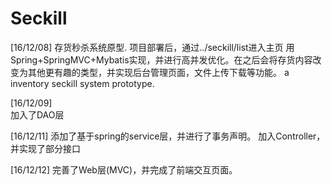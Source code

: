 # Seckill
[16/12/08] 
存货秒杀系统原型.
项目部署后，通过../seckill/list进入主页
用Spring+SpringMVC+Mybatis实现，并进行高并发优化。在之后会将存货内容改变为其他更有趣的类型，并实现后台管理页面，文件上传下载等功能。
a inventory seckill system prototype.

[16/12/09]  
  加入了DAO层

[16/12/11]
  添加了基于spring的service层，并进行了事务声明。
  加入Controller，并实现了部分接口

[16/12/12]
    完善了Web层(MVC)，并完成了前端交互页面。


